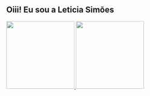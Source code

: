 ## Oiii! Eu sou a Leticia Simões
  <a href="https://github.com/leticiasimoess">
  <a href="https://github.com/leticiasimoess">
  <img height="180em" src="https://github-readme-stats.vercel.app/api?username=leticiasimoess&show_icons=true&theme=swift&include_all_commits=true&count_private=true"/>
  <img height="180em" src="https://github-readme-stats.vercel.app/api/top-langs/?username=leticiasimoess&layout=compact&langs_count=16&theme=swift"/>
</div>
